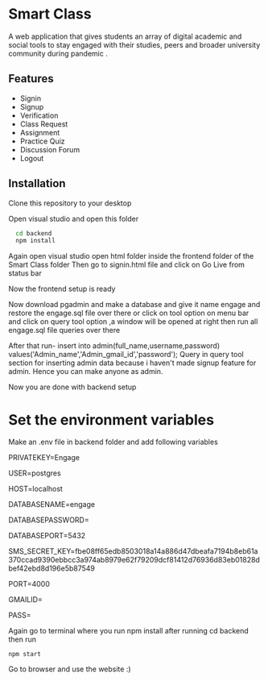 
# Smart Class

A web application that gives students an array of digital academic and social tools to stay engaged with their studies, peers and broader university community during pandemic .


## Features

- Signin
- Signup
- Verification
- Class Request
- Assignment
- Practice Quiz
- Discussion Forum
- Logout




## Installation

Clone this repository to your desktop

Open visual studio and open this folder
```bash
  cd backend
  npm install
```
Again open visual studio open html folder inside the frontend folder of the Smart Class folder
Then go to signin.html file and click on Go Live from status bar

Now the frontend setup is ready

Now download pgadmin and make a database and give it name engage and restore the engage.sql file over there or click on tool option on menu bar and click on query tool option ,a window will be opened at right then run all engage.sql file queries over there 

After that run-    insert into admin(full_name,username,password) values('Admin_name','Admin_gmail_id','password');
Query in query tool section for inserting admin data because i haven't made signup feature for admin. Hence you can make anyone as admin.

Now you are done with backend setup

# Set the environment variables

Make an .env file in backend folder and add following variables

PRIVATEKEY=Engage   
<!-- Assign any private key to it  but i gave it Engage(example)   -->
USER=postgres
<!-- User will remain same  -->
HOST=localhost
<!-- Host will also remain same -->
DATABASENAME=engage
<!-- give databasename over here as i wrote that you can make database with name engage so keep this same again or u can change database name at both the ends -->
DATABASEPASSWORD=
<!-- Assign Database password which you entered when you opened pgadmin and fill the password section-->
DATABASEPORT=5432
<!-- This will be the port which assigned to pgadmin while configuring it during installation -->
SMS_SECRET_KEY=fbe08ff65edb8503018a14a886d47dbeafa7194b8eb61a370ccad9390ebbcc3a974ab8979e62f79209dcf81412d76936d83eb01828dbef42ebd8d196e5b87549
<!-- Give your sms secret key or keep it as it is -->
PORT=4000
<!-- Give any other port or keep it as it is -->
GMAILID=
<!-- Give your gmail id over here for sending mails and then go to gmail less secure apps website and signin with your gmail which you  are assigning to it and then toggle Allow less secure apps button and make it on so that you can use nodemailer for sending mails easily -->
PASS=
<!-- Give password of the gmail account for GMAILID account to this variable -->


Again go to terminal where you run npm install after running cd backend then run
```
npm start
```


Go to browser and use the website :)
